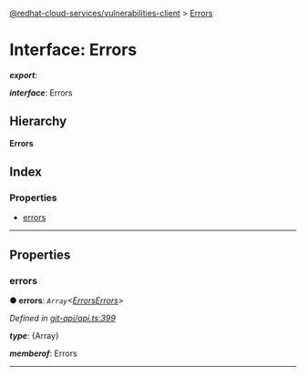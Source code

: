 [@redhat-cloud-services/vulnerabilities-client](../README.md) > [Errors](../interfaces/errors.md)

# Interface: Errors

*__export__*: 

*__interface__*: Errors

## Hierarchy

**Errors**

## Index

### Properties

* [errors](errors.md#errors-1)

---

## Properties

<a id="errors-1"></a>

###  errors

**● errors**: *`Array`<[ErrorsErrors](errorserrors.md)>*

*Defined in [git-api/api.ts:399](https://github.com/RedHatInsights/javascript-clients/blob/master/packages/vulnerabilities/git-api/api.ts#L399)*

*__type__*: {Array}

*__memberof__*: Errors

___

